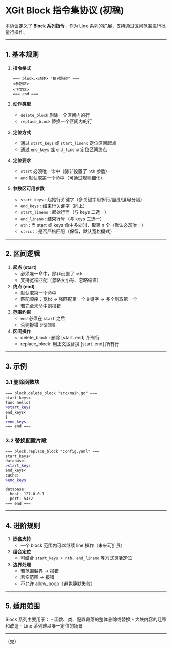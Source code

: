 # XGit Block 指令集协议 (初稿)

本协议定义了 **Block 系列指令**，作为 Line
系列的扩展，支持通过区间范围进行批量行操作。

------------------------------------------------------------------------

## 1. 基本规则

1.  **指令格式**

        === block.<动作> "相对路径" ===
        <参数区>
        <正文区>
        === end ===

2.  **动作类型**

    -   `delete_block` 删除一个区间内的行
    -   `replace_block` 替换一个区间内的行

3.  **定位方式**

    -   通过 `start_keys` 或 `start_lineno` 定位区间起点
    -   通过 `end_keys` 或 `end_lineno` 定位区间终点

4.  **定位要求**

    -   `start` 必须唯一命中（除非设置了 `nth` 参数）
    -   `end` 默认取第一个命中（可通过规则细化）

5.  **参数区可用参数**

    -   `start_keys` : 起始行关键字（多关键字用多行/竖线/逗号分隔）
    -   `end_keys` : 结束行关键字（同上）
    -   `start_lineno` : 起始行号（与 keys 二选一）
    -   `end_lineno` : 结束行号（与 keys 二选一）
    -   `nth` : 当 start 或 keys 命中多处时，取第 n 个（默认必须唯一）
    -   `strict` : 是否严格匹配（保留，默认宽松模式）

------------------------------------------------------------------------

## 2. 区间逻辑

1.  **起点 (start)**
    -   必须唯一命中，除非设置了 `nth`
    -   支持宽松匹配（忽略大小写、忽略缩进）
2.  **终点 (end)**
    -   默认取第一个命中
    -   匹配顺序：宽松 → 强匹配第一个关键字 → 多个则取第一个
    -   若完全未命中则报错
3.  **范围约束**
    -   `end` 必须在 `start` 之后
    -   否则报错 `非法范围`
4.  **区间操作**
    -   delete_block : 删除 \[start..end\] 所有行
    -   replace_block: 用正文区替换 \[start..end\] 所有行

------------------------------------------------------------------------

## 3. 示例

### 3.1 删除函数块

``` patch
=== block.delete_block "src/main.go" ===
start_keys<
func hello(
>start_keys
end_keys<
}
>end_keys
=== end ===
```

### 3.2 替换配置片段

``` patch
=== block.replace_block "config.yaml" ===
start_keys<
database:
>start_keys
end_keys<
cache:
>end_keys

database:
  host: 127.0.0.1
  port: 5432
=== end ===
```

------------------------------------------------------------------------

## 4. 进阶规则

1.  **嵌套支持**
    -   一个 block 范围内可以继续 line 操作（未来可扩展）
2.  **组合定位**
    -   可结合 `start_keys + nth`、`end_lineno` 等方式灵活定位
3.  **边界处理**
    -   若范围越界 → 报错
    -   若空范围 → 报错
    -   不允许 allow_noop（避免静默失败）

------------------------------------------------------------------------

## 5. 适用范围

Block 系列主要用于： - 函数、类、配置段落的整体删除或替换 -
大块内容的迁移和改造 - Line 系列难以唯一定位的场景

------------------------------------------------------------------------

（完）
